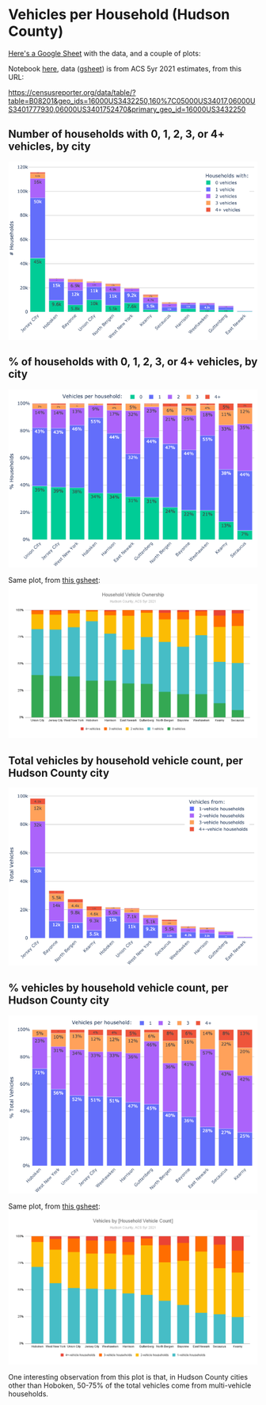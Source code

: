 # Vehicles per Household (Hudson County)

[Here's a Google Sheet][gsheet] with the data, and a couple of plots:

Notebook [here](../nbs/Hudson%20County.ipynb), data ([gsheet]) is from ACS 5yr 2021 estimates, from this URL:

https://censusreporter.org/data/table/?table=B08201&geo_ids=16000US3432250,160%7C05000US34017,06000US3401777930,06000US3401752470&primary_geo_id=16000US3432250

## Number of households with 0, 1, 2, 3, or 4+ vehicles, by city <a id="hvc"></a>
![](households_by_vehicle_count.png)

## % of households with 0, 1, 2, 3, or 4+ vehicles, by city <a id="hvcp"></a>
![](households_by_vehicle_count_pcts.png)

Same plot, from [this gsheet][gsheet]:
![](Household%20Vehicle%20Ownership.png)

## Total vehicles by household vehicle count, per Hudson County city <a id="vhc"></a>
![](vehicles_by_household_count.png)

## % vehicles by household vehicle count, per Hudson County city <a id="vhcp"></a>
![](vehicles_by_household_count_pcts.png)

Same plot, from [this gsheet][gsheet]:
![](Vehicles%20by%20%5BHousehold%20Vehicle%20Count%5D.png)

One interesting observation from this plot is that, in Hudson County cities other than Hoboken, 50-75% of the total vehicles come from multi-vehicle households.

[gsheet]: https://docs.google.com/spreadsheets/d/1DoBwfyhJs6bMcPYebMZNNF7uCW_zy_wpAoAp8VLpgoQ/edit
